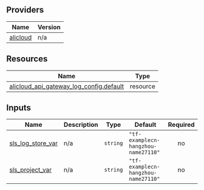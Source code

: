 <!-- BEGIN_TF_DOCS -->
## Providers

| Name | Version |
|------|---------|
| <a name="provider_alicloud"></a> [alicloud](#provider\_alicloud) | n/a |

## Resources

| Name | Type |
|------|------|
| [alicloud_api_gateway_log_config.default](https://registry.terraform.io/providers/hashicorp/alicloud/latest/docs/resources/api_gateway_log_config) | resource |

## Inputs

| Name | Description | Type | Default | Required |
|------|-------------|------|---------|:--------:|
| <a name="input_sls_log_store_var"></a> [sls\_log\_store\_var](#input\_sls\_log\_store\_var) | n/a | `string` | `"tf-examplecn-hangzhou-name27110"` | no |
| <a name="input_sls_project_var"></a> [sls\_project\_var](#input\_sls\_project\_var) | n/a | `string` | `"tf-examplecn-hangzhou-name27110"` | no |
<!-- END_TF_DOCS -->    